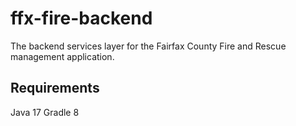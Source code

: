 # ffx-fire-backend
The backend services layer for the Fairfax County Fire and Rescue management application.

## Requirements
Java 17
Gradle 8
